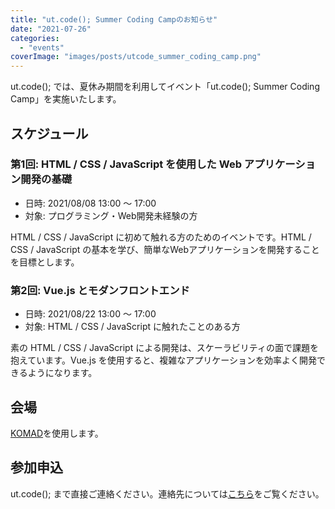```yaml
---
title: "ut.code(); Summer Coding Campのお知らせ"
date: "2021-07-26"
categories: 
  - "events"
coverImage: "images/posts/utcode_summer_coding_camp.png"
---
```


ut.code(); では、夏休み期間を利用してイベント「ut.code(); Summer Coding Camp」を実施いたします。

## スケジュール

### 第1回: HTML / CSS / JavaScript を使用した Web アプリケーション開発の基礎

- 日時: 2021/08/08 13:00 ～ 17:00
- 対象: プログラミング・Web開発未経験の方

HTML / CSS / JavaScript に初めて触れる方のためのイベントです。HTML / CSS / JavaScript の基本を学び、簡単なWebアプリケーションを開発することを目標とします。

### 第2回: Vue.js とモダンフロントエンド

- 日時: 2021/08/22 13:00 ～ 17:00
- 対象: HTML / CSS / JavaScript に触れたことのある方

素の HTML / CSS / JavaScript による開発は、スケーラビリティの面で課題を抱えています。Vue.js を使用すると、複雑なアプリケーションを効率よく開発できるようになります。

## 会場

[KOMAD](https://komad.tokyo/)を使用します。

## 参加申込

ut.code(); まで直接ご連絡ください。連絡先については[こちら](https://utcode.net/about-us/)をご覧ください。
